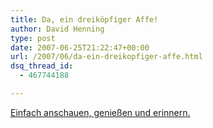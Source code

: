 ```yaml
---
title: Da, ein dreiköpfiger Affe!
author: David Henning
type: post
date: 2007-06-25T21:22:47+00:00
url: /2007/06/da-ein-dreikopfiger-affe.html
dsq_thread_id:
  - 467744188

---
```

[Einfach anschauen, genießen und erinnern.][1]

 [1]: http://www.tentakelvilla.de/news/monkey/